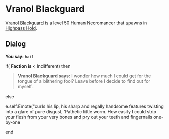 # Vranol Blackguard



[Vranol Blackguard](/npc/5039) is a level 50 Human Necromancer that spawns in [Highpass Hold](/zone/5).



## Dialog

**You say:** `hail`



if( **Faction is** < Indifferent) then 



>**Vranol Blackguard says:** I wonder how much I could get for the tongue of a blithering fool?  Leave before I decide to find out for myself.


else



e.self:Emote("curls his lip, his sharp and regally handsome features twisting into a glare of pure disgust, 'Pathetic little worm. How easily I could strip your flesh from your very bones and pry out your teeth and fingernails one-by-one 

end

